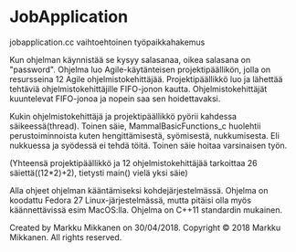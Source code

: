 # JobApplication

jobapplication.cc
vaihtoehtoinen työpaikkahakemus

Kun ohjelman käynnistää se kysyy salasanaa, oikea salasana on "password".
Ohjelma luo Agile-käytänteisen projektipäällikön, jolla on resursseina 12 Agile
ohjelmistokehittäjää. Projektipäällikkö luo ja lähettää tehtäviä ohjelmistokehittäjille
FIFO-jonon kautta. Ohjelmistokehittäjät kuuntelevat FIFO-jonoa ja nopein saa sen
hoidettavaksi.

Kukin ohjelmistokehittäjä ja projektipäällikkö pyörii kahdessa säikeessä(thread).
Toinen säie, MammalBasicFunctions_c huolehtii perustoiminnoista kuten hengittämisestä,
syömisestä, nukkumisesta. Eli nukkuessa ja syödessä ei tehdä töitä. Toinen säie hoitaa
varsinaisen työn.

(Yhteensä projektipäällikkö ja 12 ohjelmistokehittäjää tarkoittaa 26 säiettä((12*2)+2),
tietysti main() vielä yksi säie)

Alla ohjeet ohjelman kääntämiseksi kohdejärjestelmässä. Ohjelma on koodattu Fedora 27
Linux-järjestelmässä, mutta pitäisi olla myös käännettävissä esim MacOS:lla.
Ohjelma on C++11 standardin mukainen.

Created by Markku Mikkanen on 30/04/2018.
Copyright © 2018 Markku Mikkanen. All rights reserved.
